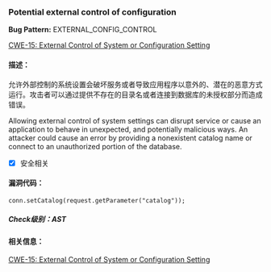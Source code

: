 ### Potential external control of configuration
**Bug Pattern:** EXTERNAL_CONFIG_CONTROL

[CWE-15: External Control of System or Configuration Setting](http://cwe.mitre.org/data/definitions/15.html)

#### 描述：
允许外部控制的系统设置会破坏服务或者导致应用程序以意外的、潜在的恶意方式运行。攻击者可以通过提供不存在的目录名或者连接到数据库的未授权部分而造成错误。

Allowing external control of system settings can disrupt service or cause an application to behave in unexpected, and potentially malicious ways. An attacker could cause an error by providing a nonexistent catalog name or connect to an unauthorized portion of the database.

- [x] 安全相关

#### 漏洞代码：
```
conn.setCatalog(request.getParameter("catalog"));
```

##### Check级别：AST

#### 相关信息：

[CWE-15: External Control of System or Configuration Setting](http://cwe.mitre.org/data/definitions/15.html)